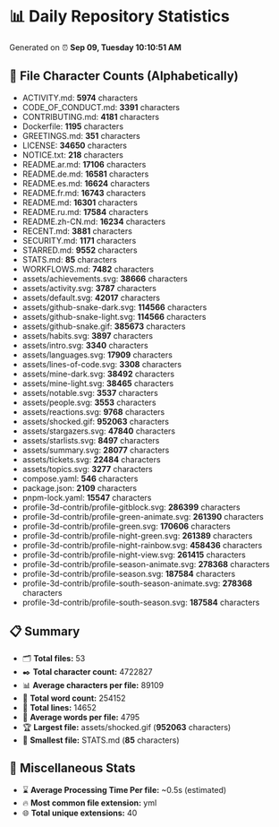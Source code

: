 # 📊 Daily Repository Statistics
Generated on ⏰ **Sep 09, Tuesday 10:10:51 AM**

## 📂 File Character Counts (Alphabetically)
- ACTIVITY.md: **5974** characters
- CODE_OF_CONDUCT.md: **3391** characters
- CONTRIBUTING.md: **4181** characters
- Dockerfile: **1195** characters
- GREETINGS.md: **351** characters
- LICENSE: **34650** characters
- NOTICE.txt: **218** characters
- README.ar.md: **17106** characters
- README.de.md: **16581** characters
- README.es.md: **16624** characters
- README.fr.md: **16743** characters
- README.md: **16301** characters
- README.ru.md: **17584** characters
- README.zh-CN.md: **16234** characters
- RECENT.md: **3881** characters
- SECURITY.md: **1171** characters
- STARRED.md: **9552** characters
- STATS.md: **85** characters
- WORKFLOWS.md: **7482** characters
- assets/achievements.svg: **38666** characters
- assets/activity.svg: **3787** characters
- assets/default.svg: **42017** characters
- assets/github-snake-dark.svg: **114566** characters
- assets/github-snake-light.svg: **114566** characters
- assets/github-snake.gif: **385673** characters
- assets/habits.svg: **3897** characters
- assets/intro.svg: **3340** characters
- assets/languages.svg: **17909** characters
- assets/lines-of-code.svg: **3308** characters
- assets/mine-dark.svg: **38492** characters
- assets/mine-light.svg: **38465** characters
- assets/notable.svg: **3537** characters
- assets/people.svg: **3553** characters
- assets/reactions.svg: **9768** characters
- assets/shocked.gif: **952063** characters
- assets/stargazers.svg: **47840** characters
- assets/starlists.svg: **8497** characters
- assets/summary.svg: **28077** characters
- assets/tickets.svg: **22484** characters
- assets/topics.svg: **3277** characters
- compose.yaml: **546** characters
- package.json: **2109** characters
- pnpm-lock.yaml: **15547** characters
- profile-3d-contrib/profile-gitblock.svg: **286399** characters
- profile-3d-contrib/profile-green-animate.svg: **261390** characters
- profile-3d-contrib/profile-green.svg: **170606** characters
- profile-3d-contrib/profile-night-green.svg: **261389** characters
- profile-3d-contrib/profile-night-rainbow.svg: **458436** characters
- profile-3d-contrib/profile-night-view.svg: **261415** characters
- profile-3d-contrib/profile-season-animate.svg: **278368** characters
- profile-3d-contrib/profile-season.svg: **187584** characters
- profile-3d-contrib/profile-south-season-animate.svg: **278368** characters
- profile-3d-contrib/profile-south-season.svg: **187584** characters

## 📋 Summary
- 🗂️ **Total files:** 53
- ✒️ **Total character count:** 4722827
- 📊 **Average characters per file:** 89109
- 📝 **Total word count:** 254152
- 🧾 **Total lines:** 14652
- 📐 **Average words per file:** 4795
- 🏆 **Largest file:** assets/shocked.gif (**952063** characters)
- 🥉 **Smallest file:** STATS.md (**85** characters)

## 🌟 Miscellaneous Stats
- ⌛ **Average Processing Time Per file:** ~0.5s (estimated)
- 🔥 **Most common file extension:** yml
- 🌐 **Total unique extensions:** 40
